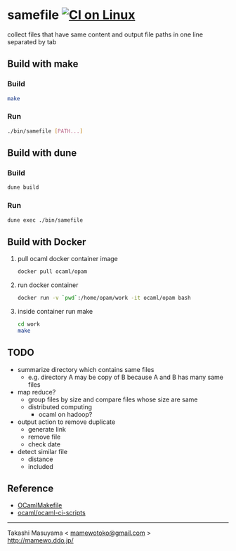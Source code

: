 samefile [![CI on Linux](https://github.com/mamewotoko/samefile/actions/workflows/build.yml/badge.svg)](https://github.com/mamewotoko/samefile/actions/workflows/build.yml)
========
collect files that have same content and output file paths in one line separated by tab

Build with make
-------------------

### Build

```bash
make
```

### Run

```bash
./bin/samefile [PATH...]
```

Build with dune
------------------

### Build

```bash
dune build
```

### Run 

```bash
dune exec ./bin/samefile
```

Build with Docker
------------------
1. pull ocaml docker container image 

    ```bash
    docker pull ocaml/opam
    ```
2. run docker container

    ```bash
    docker run -v `pwd`:/home/opam/work -it ocaml/opam bash
    ```
3. inside container run make

    ```bash
    cd work
    make
    ```

TODO
----

* summarize directory which contains same files
  * e.g. directory A may be copy of B because A and B has many same files
* map reduce?
  * group files by size and compare files whose size are same
  * distributed computing
    * ocaml on hadoop?
* output action to remove duplicate
  * generate link
  * remove file
  * check date
* detect similar file
  * distance
  * included

Reference
---------
* [OCamlMakefile](http://mmottl.github.io/ocaml-makefile/)
* [ocaml/ocaml-ci-scripts](https://github.com/ocaml/ocaml-ci-scripts)

----
Takashi Masuyama < mamewotoko@gmail.com >  
http://mamewo.ddo.jp/

